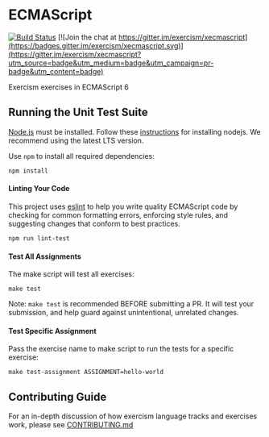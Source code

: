 # ECMAScript
[![Build Status](https://travis-ci.org/exercism/ecmascript.svg?branch=master)](https://travis-ci.org/exercism/ecmascript)
[![Join the chat at https://gitter.im/exercism/xecmascript](https://badges.gitter.im/exercism/xecmascript.svg)](https://gitter.im/exercism/xecmascript?utm_source=badge&utm_medium=badge&utm_campaign=pr-badge&utm_content=badge)

Exercism exercises in ECMAScript 6


## Running the Unit Test Suite

[Node.js](https://nodejs.org) must be installed. Follow these [instructions](http://exercism.io/languages/ecmascript/installation) for installing nodejs.
We recommend using the latest LTS version.

Use `npm` to install all required dependencies:

    npm install

#### Linting Your Code
This project uses [eslint](https://github.com/eslint/eslint) to help you write quality
ECMAScript code by checking for common formatting errors, enforcing style rules,
and suggesting changes that conform to best practices.

    npm run lint-test

#### Test All Assignments
The make script will test all exercises:

    make test
    
Note: `make test` is recommended BEFORE submitting a PR.  It will test your submission, and help guard against unintentional, unrelated changes.
#### Test Specific Assignment
Pass the exercise name to make script to run the tests for a specific exercise:

    make test-assignment ASSIGNMENT=hello-world
    
## Contributing Guide
For an in-depth discussion of how exercism language tracks and exercises work, please see [CONTRIBUTING.md](https://github.com/exercism/ecmascript/blob/master/CONTRIBUTING.md)
